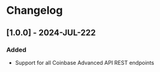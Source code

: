 # Changelog

## [1.0.0] - 2024-JUL-222

### Added
- Support for all Coinbase Advanced API REST endpoints